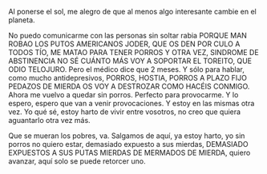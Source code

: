 Al ponerse el sol, me alegro de que al menos algo interesante cambie en el planeta.

No puedo comunicarme con las personas sin soltar rabia PORQUE MAN ROBAO LOS PUTOS AMERICANOS JODER, QUE OS DEN POR CULO A TODOS TÍO, ME MATAO PARA TENER PORROS Y OTRA VEZ, SINDROME DE ABSTINENCIA NO SÉ CUÁNTO MÁS VOY A SOPORTAR EL TOREITO, QUE ODIO TELOJURO. Pero el médico dice que 2 meses. Y sólo para hablar, como mucho antidepresivos, PORROS, HOSTIA, PORROS A PLAZO FIJO PEDAZOS DE MIERDA OS VOY A DESTROZAR COMO HACÉIS CONMIGO. Ahora me vuelvo a quedar sin porros. Perfecto para provocarme. Y lo espero, espero que van a venir provocaciones. Y estoy en las mismas otra vez. Yo qué sé, estoy harto de vivir entre vosotros, no creo que quiera aguantarlo otra vez más.

Que se mueran los pobres, va. Salgamos de aquí, ya estoy harto, yo sin porros no quiero estar, demasiado expuesto a sus mierdas, DEMASIADO EXPUESTOS A SUS PUTAS MIERDAS DE MERMADOS DE MIERDA, quiero avanzar, aquí solo se puede retorcer uno.
